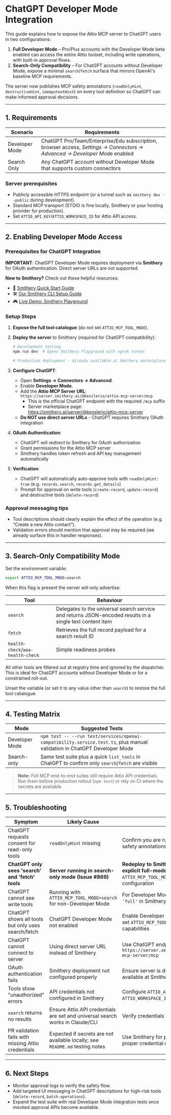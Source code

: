 # ChatGPT Developer Mode Integration

This guide explains how to expose the Attio MCP server to ChatGPT users in two configurations:

1. **Full Developer Mode** – Pro/Plus accounts with the Developer Mode beta enabled can access the entire Attio toolset, including write operations, with built-in approval flows.
2. **Search-Only Compatibility** – For ChatGPT accounts without Developer Mode, expose a minimal `search`/`fetch` surface that mirrors OpenAI's baseline MCP requirements.

The server now publishes MCP safety annotations (`readOnlyHint`, `destructiveHint`, `idempotentHint`) on every tool definition so ChatGPT can make informed approval decisions.

---

## 1. Requirements

| Scenario       | Requirements                                                                                                              |
| -------------- | ------------------------------------------------------------------------------------------------------------------------- |
| Developer Mode | ChatGPT Pro/Team/Enterprise/Edu subscription, browser access, _Settings → Connectors → Advanced → Developer Mode_ enabled |
| Search Only    | Any ChatGPT account without Developer Mode that supports custom connectors                                                |

### Server prerequisites

- Publicly accessible HTTPS endpoint (or a tunnel such as `smithery dev --public` during development).
- Standard MCP transport (STDIO is fine locally, Smithery or your hosting provider for production).
- Set `ATTIO_API_KEY`/`ATTIO_WORKSPACE_ID` for Attio API access.

---

## 2. Enabling Developer Mode Access

### Prerequisites for ChatGPT Integration

**IMPORTANT**: ChatGPT Developer Mode requires deployment via **Smithery** for OAuth authentication. Direct server URLs are not supported.

**New to Smithery?** Check out these helpful resources:

- 📖 [Smithery Quick Start Guide](https://smithery.ai/docs/getting_started/quickstart_build)
- 🛠️ [Our Smithery CLI Setup Guide](../deployment/smithery-cli-setup.md)
- 🎮 [Live Demo: Smithery Playground](https://smithery.ai/server/@kesslerio/attio-mcp-server)

### Setup Steps

1. **Expose the full tool catalogue** (do _not_ set `ATTIO_MCP_TOOL_MODE`).

2. **Deploy the server** to Smithery (required for ChatGPT compatibility):

   ```bash
   # Development testing
   npm run dev  # Opens Smithery Playground with ngrok tunnel

   # Production deployment - already available at Smithery marketplace
   ```

3. **Configure ChatGPT**:
   - Open **Settings → Connectors → Advanced**.
   - Enable **Developer Mode**.
   - Add the **Attio MCP Server URL**: `https://server.smithery.ai/@kesslerio/attio-mcp-server/mcp`
     - This is the official ChatGPT endpoint with the required `/mcp` suffix
     - Server marketplace page: https://smithery.ai/server/@kesslerio/attio-mcp-server
   - **Do NOT use direct server URLs** - ChatGPT requires Smithery OAuth integration

4. **OAuth Authentication**:
   - ChatGPT will redirect to Smithery for OAuth authorization
   - Grant permissions for the Attio MCP server
   - Smithery handles token refresh and API key management automatically

5. **Verification**:
   - ChatGPT will automatically auto-approve tools with `readOnlyHint: true` (e.g. `records.search`, `records.get_details`)
   - Prompt for approval on write tools (`create-record`, `update-record`) and destructive tools (`delete-record`)

### Approval messaging tips

- Tool descriptions should clearly explain the effect of the operation (e.g. “Create a new Attio contact”).
- Validation errors should mention that approval may be required (we already surface this in handler responses).

---

## 3. Search-Only Compatibility Mode

Set the environment variable:

```bash
export ATTIO_MCP_TOOL_MODE=search
```

When this flag is present the server will only advertise:

| Tool                              | Behaviour                                                                                                |
| --------------------------------- | -------------------------------------------------------------------------------------------------------- |
| `search`                          | Delegates to the universal search service and returns JSON-encoded results in a single text content item |
| `fetch`                           | Retrieves the full record payload for a search result ID                                                 |
| `health-check`/`aaa-health-check` | Simple readiness probes                                                                                  |

All other tools are filtered out at registry time and ignored by the dispatcher. This is ideal for ChatGPT accounts without Developer Mode or for a constrained roll-out.

Unset the variable (or set it to any value other than `search`) to restore the full tool catalogue.

---

## 4. Testing Matrix

| Mode           | Suggested Tests                                                                                                          |
| -------------- | ------------------------------------------------------------------------------------------------------------------------ |
| Developer Mode | `npm test -- --run test/services/openai-compatibility.service.test.ts`, plus manual validation in ChatGPT Developer Mode |
| Search-only    | Same test suite plus a quick `list_tools` in ChatGPT to confirm only `search`/`fetch` are visible                        |

> **Note:** Full MCP end-to-end suites still require Attio API credentials. Run them before production rollout (`npm test`) or rely on CI where the secrets are available.

---

## 5. Troubleshooting

| Symptom                                            | Likely Cause                                                                  | Fix                                                                                                                                      |
| -------------------------------------------------- | ----------------------------------------------------------------------------- | ---------------------------------------------------------------------------------------------------------------------------------------- |
| ChatGPT requests consent for read-only tools       | `readOnlyHint` missing                                                        | Confirm you are running a version that includes safety annotations                                                                       |
| **ChatGPT only sees 'search' and 'fetch' tools**   | **Server running in search-only mode (Issue #869)**                           | **Redeploy to Smithery - fixed in v1.1.1+ with explicit full-mode default**. Set `ATTIO_MCP_TOOL_MODE: 'full'` in Smithery configuration |
| ChatGPT cannot see write tools                     | Running with `ATTIO_MCP_TOOL_MODE=search` for non-Developer Mode              | For Developer Mode: set `ATTIO_MCP_TOOL_MODE: 'full'` in Smithery configuration                                                          |
| ChatGPT shows all tools but only uses search/fetch | ChatGPT Developer Mode not enabled                                            | Enable Developer Mode in ChatGPT settings or set `ATTIO_MCP_TOOL_MODE: 'search'` to match capabilities                                   |
| ChatGPT cannot connect to server                   | Using direct server URL instead of Smithery                                   | Use ChatGPT endpoint URL: `https://server.smithery.ai/@kesslerio/attio-mcp-server/mcp`                                                   |
| OAuth authentication fails                         | Smithery deployment not configured properly                                   | Ensure server is deployed via `npm run dev` or available at Smithery marketplace                                                         |
| Tools show "unauthorized" errors                   | API credentials not configured in Smithery                                    | Configure `ATTIO_API_KEY` and `ATTIO_WORKSPACE_ID` in Smithery dashboard                                                                 |
| `search` returns no results                        | Ensure Attio API credentials are set and universal search works in Claude/CLI | Verify credentials in Smithery configuration                                                                                             |
| PR validation fails with missing Attio credentials | Expected if secrets are not available locally; see `README.md` testing notes  | Use Smithery for production deployments with proper credential management                                                                |

---

## 6. Next Steps

- Monitor approval logs to verify the safety flow.
- Add targeted UI messaging in ChatGPT descriptions for high-risk tools (`delete-record`, `batch-operations`).
- Expand the test suite with real Developer Mode integration tests once mocked approval APIs become available.
